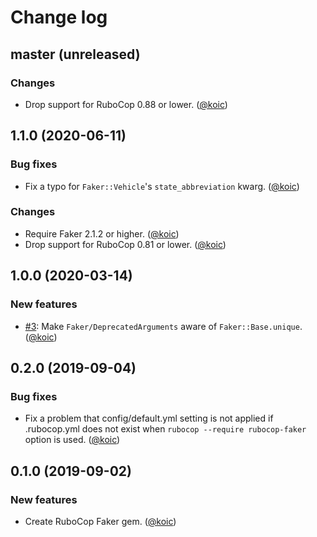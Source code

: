 # Change log

## master (unreleased)

### Changes

* Drop support for RuboCop 0.88 or lower. ([@koic][])

## 1.1.0 (2020-06-11)

### Bug fixes

* Fix a typo for `Faker::Vehicle`'s `state_abbreviation` kwarg. ([@koic][])

### Changes

* Require Faker 2.1.2 or higher. ([@koic][])
* Drop support for RuboCop 0.81 or lower. ([@koic][])

## 1.0.0 (2020-03-14)

### New features

* [#3](https://github.com/koic/rubocop-faker/issues/3): Make `Faker/DeprecatedArguments` aware of `Faker::Base.unique`. ([@koic][])

## 0.2.0 (2019-09-04)

### Bug fixes

* Fix a problem that config/default.yml setting is not applied if .rubocop.yml does not exist when `rubocop --require rubocop-faker` option is used. ([@koic][])

## 0.1.0 (2019-09-02)

### New features

* Create RuboCop Faker gem. ([@koic][])

[@koic]: https://github.com/koic
